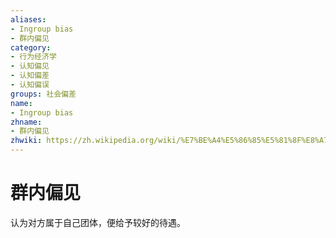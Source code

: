 ```yaml
---
aliases:
- Ingroup bias
- 群内偏见
category:
- 行为经济学
- 认知偏见
- 认知偏差
- 认知偏误
groups: 社会偏差
name:
- Ingroup bias
zhname:
- 群内偏见
zhwiki: https://zh.wikipedia.org/wiki/%E7%BE%A4%E5%86%85%E5%81%8F%E8%A7%81
---
```


# 群内偏见

认为对方属于自己团体，便给予较好的待遇。
